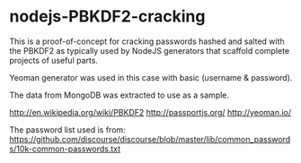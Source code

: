 nodejs-PBKDF2-cracking
======================
This is a proof-of-concept for cracking passwords hashed and salted with the PBKDF2 as typically used by NodeJS generators that scaffold complete projects of useful parts.

Yeoman generator was used in this case with basic (username & password).

The data from MongoDB was extracted to use as a sample.

http://en.wikipedia.org/wiki/PBKDF2
http://passportjs.org/
http://yeoman.io/

The password list used is from: https://github.com/discourse/discourse/blob/master/lib/common_passwords/10k-common-passwords.txt